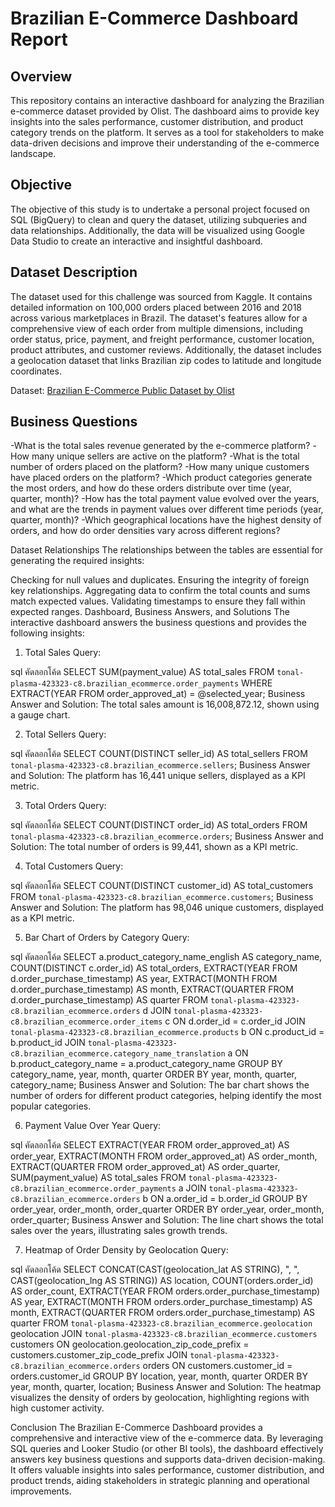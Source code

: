 # Brazilian E-Commerce Dashboard Report

## Overview
This repository contains an interactive dashboard for analyzing the Brazilian e-commerce dataset provided by Olist. The dashboard aims to provide key insights into the sales performance, customer distribution, and product category trends on the platform. It serves as a tool for stakeholders to make data-driven decisions and improve their understanding of the e-commerce landscape.
## Objective
The objective of this study is to undertake a personal project focused on SQL (BigQuery) to clean and query the dataset, utilizing subqueries and data relationships. Additionally, the data will be visualized using Google Data Studio to create an interactive and insightful dashboard.
## Dataset Description
The dataset used for this challenge was sourced from Kaggle. It contains detailed information on 100,000 orders placed between 2016 and 2018 across various marketplaces in Brazil. The dataset's features allow for a comprehensive view of each order from multiple dimensions, including order status, price, payment, and freight performance, customer location, product attributes, and customer reviews. Additionally, the dataset includes a geolocation dataset that links Brazilian zip codes to latitude and longitude coordinates.

Dataset: [Brazilian E-Commerce Public Dataset by Olist](https://www.kaggle.com/datasets/olistbr/brazilian-ecommerce) 

## Business Questions
-What is the total sales revenue generated by the e-commerce platform?
-How many unique sellers are active on the platform?
-What is the total number of orders placed on the platform?
-How many unique customers have placed orders on the platform?
-Which product categories generate the most orders, and how do these orders distribute over time (year, quarter, month)?
-How has the total payment value evolved over the years, and what are the trends in payment values over different time periods (year, quarter, month)?
-Which geographical locations have the highest density of orders, and how do order densities vary across different regions?


Dataset Relationships
The relationships between the tables are essential for generating the required insights:



Checking for null values and duplicates.
Ensuring the integrity of foreign key relationships.
Aggregating data to confirm the total counts and sums match expected values.
Validating timestamps to ensure they fall within expected ranges.
Dashboard, Business Answers, and Solutions
The interactive dashboard answers the business questions and provides the following insights:

1. Total Sales
Query:

sql
คัดลอกโค้ด
SELECT 
  SUM(payment_value) AS total_sales
FROM 
  `tonal-plasma-423323-c8.brazilian_ecommerce.order_payments`
WHERE 
  EXTRACT(YEAR FROM order_approved_at) = @selected_year;
Business Answer and Solution: The total sales amount is 16,008,872.12, shown using a gauge chart.

2. Total Sellers
Query:

sql
คัดลอกโค้ด
SELECT 
  COUNT(DISTINCT seller_id) AS total_sellers
FROM 
  `tonal-plasma-423323-c8.brazilian_ecommerce.sellers`;
Business Answer and Solution: The platform has 16,441 unique sellers, displayed as a KPI metric.

3. Total Orders
Query:

sql
คัดลอกโค้ด
SELECT 
  COUNT(DISTINCT order_id) AS total_orders
FROM 
  `tonal-plasma-423323-c8.brazilian_ecommerce.orders`;
Business Answer and Solution: The total number of orders is 99,441, shown as a KPI metric.

4. Total Customers
Query:

sql
คัดลอกโค้ด
SELECT 
  COUNT(DISTINCT customer_id) AS total_customers
FROM 
  `tonal-plasma-423323-c8.brazilian_ecommerce.customers`;
Business Answer and Solution: The platform has 98,046 unique customers, displayed as a KPI metric.

5. Bar Chart of Orders by Category
Query:

sql
คัดลอกโค้ด
SELECT 
  a.product_category_name_english AS category_name,
  COUNT(DISTINCT c.order_id) AS total_orders,
  EXTRACT(YEAR FROM d.order_purchase_timestamp) AS year,
  EXTRACT(MONTH FROM d.order_purchase_timestamp) AS month,
  EXTRACT(QUARTER FROM d.order_purchase_timestamp) AS quarter
FROM 
  `tonal-plasma-423323-c8.brazilian_ecommerce.orders` d
JOIN 
  `tonal-plasma-423323-c8.brazilian_ecommerce.order_items` c
ON 
  d.order_id = c.order_id
JOIN 
  `tonal-plasma-423323-c8.brazilian_ecommerce.products` b
ON 
  c.product_id = b.product_id
JOIN 
  `tonal-plasma-423323-c8.brazilian_ecommerce.category_name_translation` a
ON 
  b.product_category_name = a.product_category_name
GROUP BY 
  category_name, year, month, quarter
ORDER BY 
  year, month, quarter, category_name;
Business Answer and Solution: The bar chart shows the number of orders for different product categories, helping identify the most popular categories.

6. Payment Value Over Year
Query:

sql
คัดลอกโค้ด
SELECT 
  EXTRACT(YEAR FROM order_approved_at) AS order_year,
  EXTRACT(MONTH FROM order_approved_at) AS order_month,
  EXTRACT(QUARTER FROM order_approved_at) AS order_quarter,
  SUM(payment_value) AS total_sales
FROM 
  `tonal-plasma-423323-c8.brazilian_ecommerce.order_payments` a
JOIN 
  `tonal-plasma-423323-c8.brazilian_ecommerce.orders` b 
ON 
  a.order_id = b.order_id
GROUP BY 
  order_year, order_month, order_quarter
ORDER BY 
  order_year, order_month, order_quarter;
Business Answer and Solution: The line chart shows the total sales over the years, illustrating sales growth trends.

7. Heatmap of Order Density by Geolocation
Query:

sql
คัดลอกโค้ด
SELECT 
  CONCAT(CAST(geolocation_lat AS STRING), ", ", CAST(geolocation_lng AS STRING)) AS location,
  COUNT(orders.order_id) AS order_count,
  EXTRACT(YEAR FROM orders.order_purchase_timestamp) AS year,
  EXTRACT(MONTH FROM orders.order_purchase_timestamp) AS month,
  EXTRACT(QUARTER FROM orders.order_purchase_timestamp) AS quarter
FROM 
  `tonal-plasma-423323-c8.brazilian_ecommerce.geolocation` geolocation
JOIN 
  `tonal-plasma-423323-c8.brazilian_ecommerce.customers` customers
ON 
  geolocation.geolocation_zip_code_prefix = customers.customer_zip_code_prefix
JOIN 
  `tonal-plasma-423323-c8.brazilian_ecommerce.orders` orders
ON 
  customers.customer_id = orders.customer_id
GROUP BY 
  location, year, month, quarter
ORDER BY 
  year, month, quarter, location;
Business Answer and Solution: The heatmap visualizes the density of orders by geolocation, highlighting regions with high customer activity.

Conclusion
The Brazilian E-Commerce Dashboard provides a comprehensive and interactive view of the e-commerce data. By leveraging SQL queries and Looker Studio (or other BI tools), the dashboard effectively answers key business questions and supports data-driven decision-making. It offers valuable insights into sales performance, customer distribution, and product trends, aiding stakeholders in strategic planning and operational improvements.
